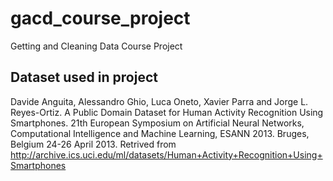 # gacd_course_project
Getting and Cleaning Data Course Project

## Dataset used in project
Davide Anguita, Alessandro Ghio, Luca Oneto, Xavier Parra and Jorge L.
Reyes-Ortiz. A Public Domain Dataset for Human Activity Recognition
Using Smartphones. 21th European Symposium on Artificial Neural
Networks, Computational Intelligence and Machine Learning, ESANN 2013.
Bruges, Belgium 24-26 April 2013. Retrived from http://archive.ics.uci.edu/ml/datasets/Human+Activity+Recognition+Using+Smartphones
